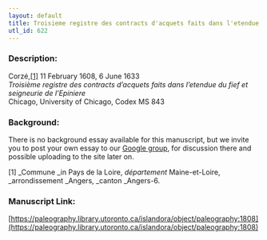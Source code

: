 ```yaml
---
layout: default
title: Troisieme registre des contracts d'acquets faits dans l'etendue du fief et seigneurie de l'Epiniere
utl_id: 622
---
```


### Description:

Corzé,<a id="_ftnref1">[[1]](#_ftn1)</a> 11 February 1608, 6 June 1633<br>
_Troisième registre des contracts d’acquets faits dans l’etendue du fief et seigneurie de l’Epiniere_<br>
Chicago, University of Chicago, Codex MS 843

### Background:

There is no background essay available for this manuscript, but we invite you to post your own essay to our [Google group](https://paleography.library.utoronto.ca/content/group-work), for discussion there and possible uploading to the site later on.

<a id="_ftn1">[1]</a> _Commune _in Pays de la Loire, _département_ Maine-et-Loire, _arrondissement _Angers, _canton _Angers-6. 

### Manuscript Link:

[https://paleography.library.utoronto.ca/islandora/object/paleography:1808](https://paleography.library.utoronto.ca/islandora/object/paleography:1808)
